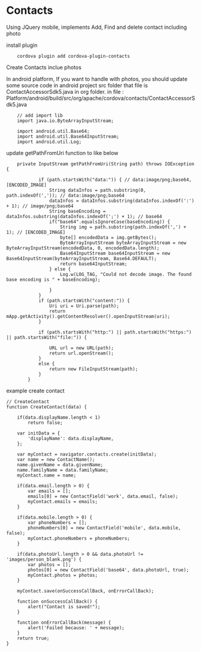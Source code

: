 # Contacts
Using JQuery mobile, implements Add, Find and delete contact including photo

install plugin

        cordova plugin add cordova-plugin-contacts

Create Contacts inclue photos

In android platform, If you want to handle with photos, you should update some source code in  android project src folder that file is ContactAccessorSdk5.java in org folder.
in file : Platform/android/build/src/org/apache/cordova/contacts/ContactAccessorSdk5.java

        // add import lib
        import java.io.ByteArrayInputStream;

        import android.util.Base64;
        import android.util.Base64InputStream;
        import android.util.Log;

update getPathFromUri function to like below 


        private InputStream getPathFromUri(String path) throws IOException {

                if (path.startsWith("data:")) { // data:image/png;base64,[ENCODED_IMAGE]
                    String dataInfos = path.substring(0, path.indexOf(',')); // data:image/png;base64
                    dataInfos = dataInfos.substring(dataInfos.indexOf(':') + 1); // image/png;base64
                    String baseEncoding = dataInfos.substring(dataInfos.indexOf(';') + 1); // base64
                    if("base64".equalsIgnoreCase(baseEncoding)) {
                        String img = path.substring(path.indexOf(',') + 1); // [ENCODED_IMAGE]
                        byte[] encodedData = img.getBytes();
                        ByteArrayInputStream byteArrayInputStream = new ByteArrayInputStream(encodedData, 0, encodedData.length);
                        Base64InputStream base64InputStream = new Base64InputStream(byteArrayInputStream, Base64.DEFAULT);
                        return base64InputStream;
                    } else {
                        Log.w(LOG_TAG, "Could not decode image. The found base encoding is " + baseEncoding);

                    }
                }
                if (path.startsWith("content:")) {
                    Uri uri = Uri.parse(path);
                    return mApp.getActivity().getContentResolver().openInputStream(uri);
                }

                if (path.startsWith("http:") || path.startsWith("https:") || path.startsWith("file:")) {

                    URL url = new URL(path);
                    return url.openStream();
                }
                else {
                    return new FileInputStream(path);
                }
            }
            
example create contact

    // CreateContact
    function CreateContact(data) {

        if(data.displayName.length < 1)
            return false;

        var initData = {
            'displayName': data.displayName,
        };

        var myContact = navigator.contacts.create(initData);
        var name = new ContactName();
        name.givenName = data.givenName;
        name.familyName = data.familyName;
        myContact.name = name;

        if(data.email.length > 0) {
            var emails = [];
            emails[0] = new ContactField('work', data.email, false);
            myContact.emails = emails;
        }

        if(data.mobile.length > 0) {
            var phoneNumbers = [];
            phoneNumbers[0] = new ContactField('mobile', data.mobile, false); 
            myContact.phoneNumbers = phoneNumbers; 
        }

        if(data.photoUrl.length > 0 && data.photoUrl != 'images/person_blank.png') {
            var photos = [];
            photos[0] = new ContactField('base64', data.photoUrl, true); 
            myContact.photos = photos; 
        }

        myContact.save(onSuccessCallBack, onErrorCallBack);

        function onSuccessCallBack() {
            alert("Contact is saved!");
        }

        function onErrorCallBack(message) {
            alert('Failed because: ' + message);
        }
        return true;
    }
